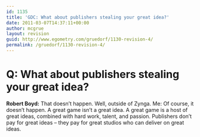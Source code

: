 ```yaml
---
id: 1135
title: 'GDC: What about publishers stealing your great idea?'
date: 2011-03-07T14:37:11+00:00
author: mcgrue
layout: revision
guid: http://www.egometry.com/gruedorf/1130-revision-4/
permalink: /gruedorf/1130-revision-4/
---
```

# Q: What about publishers stealing your great idea? 

**Robert Boyd:** That doesn&#8217;t happen. Well, outside of Zynga. Me: Of course, it doesn&#8217;t happen. A great game isn&#8217;t a great idea. A great game is a host of great ideas, combined with hard work, talent, and passion. Publishers don&#8217;t pay for great ideas – they pay for great studios who can deliver on great ideas.